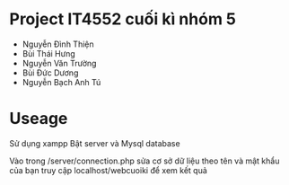 # Project IT4552 cuối kì nhóm 5

- Nguyễn Đình Thiện
- Bùi Thái Hưng
- Nguyễn Văn Trường
- Bùi Đức Dương
- Nguyễn Bạch Anh Tú


# Useage
Sử dụng xampp 
Bật server và Mysql database 

Vào trong /server/connection.php sửa cơ sở dữ liệu theo tên và mật khẩu của bạn
truy cập localhost/webcuoiki để xem kết quả
